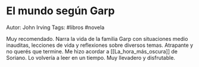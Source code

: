 # El mundo según Garp

Autor: John Irving
Tags: #libros #novela

Muy recomendado. Narra la vida de la familia Garp con situaciones medio inauditas, lecciones de vida y reflexiones sobre diversos temas. Atrapante y no querés que termine. Me hizo acordar a [[La_hora_más_oscura]] de Soriano. 
Lo volvería a leer en un tiempo.
Muy llevadero y disfrutable.